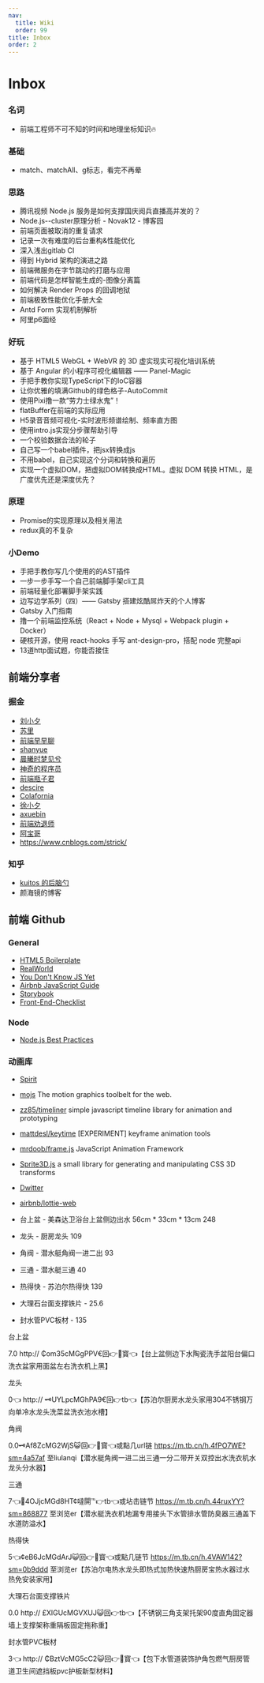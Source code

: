 ```yaml
---
nav:
  title: Wiki
  order: 99
title: Inbox
order: 2
---
```


# Inbox

### 名词

- 前端工程师不可不知的时间和地理坐标知识🔥

### 基础

- match、matchAll、g标志，看完不再晕

### 思路

- 腾讯视频 Node.js 服务是如何支撑国庆阅兵直播高并发的？
- Node.js--cluster原理分析 - Novak12 - 博客园
- 前端页面被取消的重复请求
- 记录一次有难度的后台重构&性能优化
- 深入浅出gitlab CI
- 得到 Hybrid 架构的演进之路
- 前端微服务在字节跳动的打磨与应用
- 前端代码是怎样智能生成的-图像分离篇
- 如何解决 Render Props 的回调地狱
- 前端极致性能优化手册大全
- Antd Form 实现机制解析
- 阿里p6面经

### 好玩

- 基于 HTML5 WebGL + WebVR 的 3D 虚实现实可视化培训系统
- 基于 Angular 的小程序可视化编辑器 —— Panel-Magic
- 手把手教你实现TypeScript下的IoC容器
- 让你优雅的填满Github的绿色格子-AutoCommit
- 使用Pixi撸一款“劳力士绿水鬼”！
- flatBuffer在前端的实际应用
- H5录音音频可视化-实时波形频谱绘制、频率直方图
- 使用intro.js实现分步骤帮助引导
- 一个校验数据合法的轮子
- 自己写一个babel插件，把jsx转换成js
- 不用babel，自己实现这个分词和转换和遍历
- 实现一个虚拟DOM，把虚拟DOM转换成HTML。虚拟 DOM 转换 HTML，是广度优先还是深度优先？

### 原理

- Promise的实现原理以及相关用法
- redux真的不复杂

### 小Demo

- 手把手教你写几个使用的的AST插件
- 一步一步手写一个自己前端脚手架cli工具
- 前端轻量化部署脚手架实践
- 边写边学系列（四）—— Gatsby 搭建炫酷屌炸天的个人博客
- Gatsby 入门指南
- 撸一个前端监控系统（React + Node + Mysql + Webpack plugin + Docker）
- 硬核开源，使用 react-hooks 手写 ant-design-pro，搭配 node 完整api
- 13道http面试题，你能否接住



## 前端分享者

### 掘金

- [刘小夕](https://juejin.im/user/5c6256596fb9a049bd42c770)
- [苏里](https://juejin.im/user/582d3b450ce463006ce6d4e9)
- [前端早早聊](https://juejin.im/user/5790c76dc4c9710054f0f58b/posts)
- [shanyue](https://juejin.im/user/56a34361816dfa005925a654/posts)
- [晨曦时梦见兮](https://juejin.im/user/5b13f11d5188257da1245183/posts)
- [神奇的程序员](https://juejin.im/user/5cbbe37c51882532c334c324/posts)
- [前端瓶子君](https://juejin.im/user/5c8f1c6b5188252d65343ff4)
- [descire](https://juejin.im/user/57c5ae26c4c9710061a1defc)
- [Colafornia](https://juejin.im/user/5757aa66a341310061239f33/posts)
- [徐小夕](https://juejin.im/user/5b985481f265da0a87264251)
- [axuebin](https://juejin.im/user/574f910b207703005cd8686a/posts)
- [前端劝退师](https://juejin.im/user/57bd1bdfd342d3006bf76a52)
- [阿宝哥](https://juejin.im/user/764915822103079)
- https://www.cnblogs.com/strick/

### 知乎

- [kuitos 的后脑勺](https://zhuanlan.zhihu.com/kuitos)
- 颜海镜的博客

## 前端 Github

### General

- [HTML5 Boilerplate](https://github.com/h5bp/html5-boilerplate)
- [RealWorld](https://github.com/gothinkster/realworld)
- [You Don't Know JS Yet](https://github.com/getify/You-Dont-Know-JS)
- [Airbnb JavaScript Guide](https://github.com/airbnb/javascript)
- [Storybook](https://github.com/storybookjs/storybook)
- [Front-End-Checklist](https://github.com/thedaviddias/Front-End-Checklist)

### Node

- [Node.js Best Practices](https://github.com/goldbergyoni/nodebestpractices)

### 动画库

- [Spirit](https://spiritapp.io/)
- [mojs](https://github.com/mojs/mojs) The motion graphics toolbelt for the web.
- [zz85/timeliner](https://github.com/zz85/timeliner) simple javascript timeline library for animation and prototyping
- [mattdesl/keytime](https://github.com/mattdesl/keytime) [EXPERIMENT] keyframe animation tools
- [mrdoob/frame.js](https://github.com/mrdoob/frame.js) JavaScript Animation Framework
- [Sprite3D.js](http://minimal.be/lab/Sprite3D/) a small library for generating and manipulating CSS 3D transforms
- [Dwitter](https://www.dwitter.net/)
- [airbnb/lottie-web](https://github.com/airbnb/lottie-web)







- 台上盆 - 美森达卫浴台上盆侧边出水 56cm * 33cm * 13cm      248
- 龙头 - 厨房龙头  109
- 角阀 - 潜水艇角阀一进二出 93
- 三通 - 潜水艇三通 40
- 热得快 - 苏泊尔热得快 139
- 大理石台面支撑铁片 - 25.6
- 封水管PVC板材 - 135



台上盆 

7.0 http:// ₵om35cMGgPPV€回👉🍑寳👈【台上盆侧边下水陶瓷洗手盆阳台偏口洗衣盆家用面盆左右洗衣机上黑】



龙头

0👈 http:// 🗝UYLpcMGhPA9€回👉tb👈【苏泊尔厨房水龙头家用304不锈钢万向单冷水龙头洗菜盆洗衣池水槽】



角阀

0.0🗝Af8ZcMG2WjS😺回👉🍑寳👈或點几url链 https://m.tb.cn/h.4fPO7WE?sm=4a57af 至liulanqi【潜水艇角阀一进二出三通一分二带开关双控出水洗衣机水龙头分水器】



三通

7👈🔐4OJjcMGd8HT¢噠閞℡👉tb👈或坫击链节 https://m.tb.cn/h.44ruxYY?sm=868877 至浏览er【潜水艇洗衣机地漏专用接头下水管排水管防臭器三通盖下水道防溢水】



热得快

5👈¢eB6JcMGdArJ😺回👉🍑寳👈或點几链节 https://m.tb.cn/h.4VAW142?sm=0b9ddd 至浏览er【苏泊尔电热水龙头即热式加热快速热厨房宝热水器过水热免安装家用】



大理石台面支撑铁片

0.0 http:// £XlGUcMGVXUJ😺回👉tb👈【不锈钢三角支架托架90度直角固定器墙上支撑架称重隔板固定拖称重】



封水管PVC板材

3👈 http:// ₵BztVcMG5cC2😺回👉🍑寳👈【包下水管道装饰护角包燃气厨房管道卫生间遮挡板pvc护板新型材料】